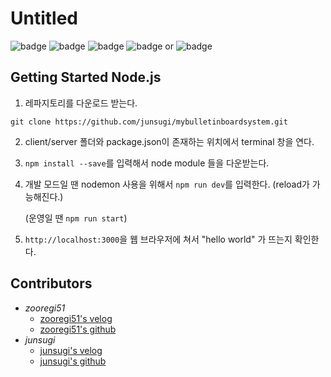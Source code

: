 # Untitled

![badge](https://img.shields.io/badge/nodejs-v14.15.4-green?logo=node.js)&nbsp;![badge](https://img.shields.io/badge/npm-v4.17.1-blue?logo=npm)&nbsp;![badge](https://img.shields.io/badge/ReactNative-v2.0.1-lightblue?logo=react)&nbsp;![badge](https://img.shields.io/badge/vscode-server-blue?logo-visual-studio) or ![badge](https://img.shields.io/badge/atom-client-green?logo=atom)

## Getting Started Node.js

1. 레파지토리를 다운로드 받는다.

```shell
git clone https://github.com/junsugi/mybulletinboardsystem.git
```

2. client/server 폴더와 package.json이 존재하는 위치에서 terminal 창을 연다.

3. ```npm install --save```를 입력해서 node module 들을 다운받는다.

4. 개발 모드일 땐 nodemon 사용을 위해서 ```npm run dev```를 입력한다. (reload가 가능해진다.)

   (운영일 땐 ```npm run start```)

5. ```http://localhost:3000```을 웹 브라우저에 쳐서 "hello world" 가 뜨는지 확인한다.



## Contributors

- _zooregi51_
  - [zooregi51's velog](https://velog.io/@zooregi51)
  - [zooregi51's github](https://github.com/zooregi51)
- _junsugi_
  - [junsugi's velog](https://velog.io/@junsugi)
  - [junsugi's github](https://github.com/junsugi)
